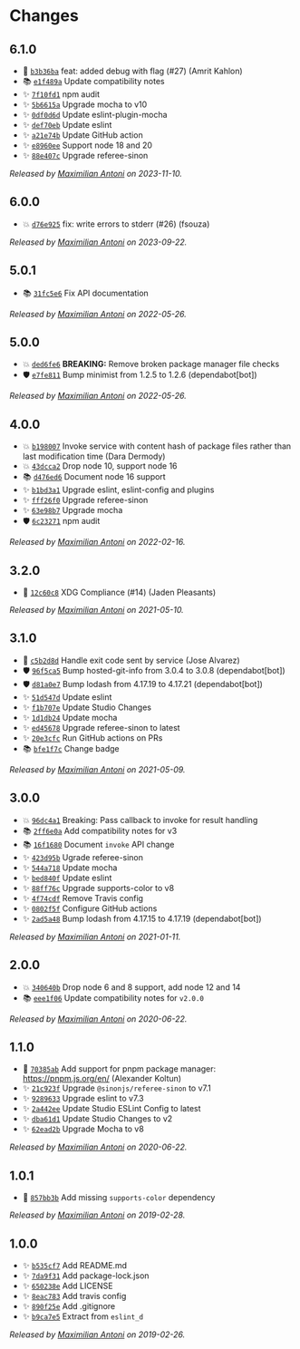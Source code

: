 # Changes

## 6.1.0

- 🍏 [`b3b36ba`](https://github.com/mantoni/core_d.js/commit/b3b36ba3472471fc06944eb26638c40fed00a9e0)
  feat: added debug with flag (#27) (Amrit Kahlon)
- 📚 [`e1f489a`](https://github.com/mantoni/core_d.js/commit/e1f489a1cfee8441915d913ef70bdb935c63b178)
  Update compatibility notes
- ✨ [`7f10fd1`](https://github.com/mantoni/core_d.js/commit/7f10fd15f6cb82bc26910e4120147e715f10417f)
  npm audit
- ✨ [`5b6615a`](https://github.com/mantoni/core_d.js/commit/5b6615ab3b37e01b6e1574dbd4356f6277d1396b)
  Upgrade mocha to v10
- ✨ [`0df0d6d`](https://github.com/mantoni/core_d.js/commit/0df0d6d98b1d5ad96e56d20f2bd25af8e3b895af)
  Update eslint-plugin-mocha
- ✨ [`def70eb`](https://github.com/mantoni/core_d.js/commit/def70eb4816658f212ef14be6aeb543cbd3a53a5)
  Update eslint
- ✨ [`a21e74b`](https://github.com/mantoni/core_d.js/commit/a21e74b80ebdd4aceb385732d3e7a50e6287cee9)
  Update GitHub action
- ✨ [`e8960ee`](https://github.com/mantoni/core_d.js/commit/e8960eebdf0d89a08a1fd12bbcce5538f2d12cc7)
  Support node 18 and 20
- ✨ [`88e407c`](https://github.com/mantoni/core_d.js/commit/88e407cc36491e8f9265f49c9815402cd7454fbe)
  Upgrade referee-sinon

_Released by [Maximilian Antoni](https://github.com/mantoni) on 2023-11-10._

## 6.0.0

- 💥 [`d76e925`](https://github.com/mantoni/core_d.js/commit/d76e92541e1de2602bc8716520fb4bd1417245dd)
  fix: write errors to stderr (#26) (fsouza)

_Released by [Maximilian Antoni](https://github.com/mantoni) on 2023-09-22._

## 5.0.1

- 📚 [`31fc5e6`](https://github.com/mantoni/core_d.js/commit/31fc5e618823cb714f421c925e4fe30a5acd197b)
  Fix API documentation

_Released by [Maximilian Antoni](https://github.com/mantoni) on 2022-05-26._

## 5.0.0

- 💥 [`ded6fe6`](https://github.com/mantoni/core_d.js/commit/ded6fe6b10c0d44fad76a4b2b08bdd8e3acc38e7)
  __BREAKING:__ Remove broken package manager file checks
- 🛡 [`e7fe811`](https://github.com/mantoni/core_d.js/commit/e7fe811225370886a5abce0cd8d32dc8c26cad1d)
  Bump minimist from 1.2.5 to 1.2.6 (dependabot[bot])

_Released by [Maximilian Antoni](https://github.com/mantoni) on 2022-05-26._

## 4.0.0

- 💥 [`b198007`](https://github.com/mantoni/core_d.js/commit/b19800715317e6e003d7dfab801ac81e1617abd1)
  Invoke service with content hash of package files rather than last modification time (Dara Dermody)
- 💥 [`43dcca2`](https://github.com/mantoni/core_d.js/commit/43dcca2e54ee4cd01893dc713339eb15dbebeba1)
  Drop node 10, support node 16
- 📚 [`d476ed6`](https://github.com/mantoni/core_d.js/commit/d476ed693af324c0ee3ec24a2d225145d8da3fc9)
  Document node 16 support
- ✨ [`b1bd3a1`](https://github.com/mantoni/core_d.js/commit/b1bd3a17309d4a74684dcdbc398afe4fc3a48387)
  Upgrade eslint, eslint-config and plugins
- ✨ [`fff26f0`](https://github.com/mantoni/core_d.js/commit/fff26f060e1bfe3c430c765d09d0deab0683c3fe)
  Upgrade referee-sinon
- ✨ [`63e98b7`](https://github.com/mantoni/core_d.js/commit/63e98b7734086fdbb53c5e2e66973c6a156c9566)
  Upgrade mocha
- 🛡 [`6c23271`](https://github.com/mantoni/core_d.js/commit/6c2327150fa409abd713b6acca262889c8abecef)
  npm audit

_Released by [Maximilian Antoni](https://github.com/mantoni) on 2022-02-16._

## 3.2.0

- 🍏 [`12c60c8`](https://github.com/mantoni/core_d.js/commit/12c60c8efbcb25d5f6b8613dcba4cf3796c1194f)
  XDG Compliance (#14) (Jaden Pleasants)

_Released by [Maximilian Antoni](https://github.com/mantoni) on 2021-05-10._

## 3.1.0

- 🍏 [`c5b2d8d`](https://github.com/mantoni/core_d.js/commit/c5b2d8d68328716a3070fa2fb0c2d5f66b43e8c0)
  Handle exit code sent by service (Jose Alvarez)
- 🛡 [`96f5ca5`](https://github.com/mantoni/core_d.js/commit/96f5ca5bc2478baebb0d72ad27a97b3023441e20)
  Bump hosted-git-info from 3.0.4 to 3.0.8 (dependabot[bot])
- 🛡 [`d81a0e7`](https://github.com/mantoni/core_d.js/commit/d81a0e762960c7f2a3ad19ade4fcda3614639689)
  Bump lodash from 4.17.19 to 4.17.21 (dependabot[bot])
- ✨ [`51d547d`](https://github.com/mantoni/core_d.js/commit/51d547d260ac488fb9c92c4d4f3217bdda1830fd)
  Update eslint
- ✨ [`f1b707e`](https://github.com/mantoni/core_d.js/commit/f1b707ecdf2d1e83856117166466fa26b47ee4d0)
  Update Studio Changes
- ✨ [`1d1db24`](https://github.com/mantoni/core_d.js/commit/1d1db2437596120be9d6e0f4fab33eb6f52741d1)
  Update mocha
- ✨ [`ed45678`](https://github.com/mantoni/core_d.js/commit/ed4567852c47be7666162e2eead7e2c4ff157a5d)
  Upgrade referee-sinon to latest
- ✨ [`20e3cfc`](https://github.com/mantoni/core_d.js/commit/20e3cfc80f9c8aa2f9302b7d0361ff8ee6fc5b72)
  Run GitHub actions on PRs
- 📚 [`bfe1f7c`](https://github.com/mantoni/core_d.js/commit/bfe1f7c5d5211f006e13217e8f436f507a5da450)
  Change badge

_Released by [Maximilian Antoni](https://github.com/mantoni) on 2021-05-09._

## 3.0.0

- 💥 [`96dc4a1`](https://github.com/mantoni/core_d.js/commit/96dc4a133a8ec106ac457ae8d70e3bffedadda1c)
  Breaking: Pass callback to invoke for result handling
- 📚 [`2ff6e0a`](https://github.com/mantoni/core_d.js/commit/2ff6e0a1bb2f7c6d011c1dd36e7d329f664659e4)
  Add compatibility notes for v3
- 📚 [`16f1680`](https://github.com/mantoni/core_d.js/commit/16f1680e68cdbc0bb0efb395e82553255578c9f3)
  Document `invoke` API change
- ✨ [`423d95b`](https://github.com/mantoni/core_d.js/commit/423d95b4e9c420db33f902ee9d003143cc907e9e)
  Ugrade referee-sinon
- ✨ [`544a718`](https://github.com/mantoni/core_d.js/commit/544a718a2b8355ba3823b6ca658b911824b40db8)
  Update mocha
- ✨ [`bed840f`](https://github.com/mantoni/core_d.js/commit/bed840f3a08aadf1a5e1db1a18f10beea1c409cf)
  Update eslint
- ✨ [`88ff76c`](https://github.com/mantoni/core_d.js/commit/88ff76c2cc2130561b6930d1a5baf8a703ea9a87)
  Upgrade supports-color to v8
- ✨ [`4f74cdf`](https://github.com/mantoni/core_d.js/commit/4f74cdf3c75b4e612f9f6aae5bd5e9c2b97cfad1)
  Remove Travis config
- ✨ [`0802f5f`](https://github.com/mantoni/core_d.js/commit/0802f5f8b615cc1ef9386efd1a755c9e00c20182)
  Configure GitHub actions
- ✨ [`2ad5a48`](https://github.com/mantoni/core_d.js/commit/2ad5a48cf6428527c819e62fdba5234e23df4a59)
  Bump lodash from 4.17.15 to 4.17.19 (dependabot[bot])

_Released by [Maximilian Antoni](https://github.com/mantoni) on 2021-01-11._

## 2.0.0

- 💥 [`340640b`](https://github.com/mantoni/core_d.js/commit/340640b066f38ef32f2ad01e315ff0c9e0cee2d6)
  Drop node 6 and 8 support, add node 12 and 14
- 📚 [`eee1f06`](https://github.com/mantoni/core_d.js/commit/eee1f06a3b4316ea19a45b0510f0d252d3d2b21b)
  Update compatibility notes for `v2.0.0`

_Released by [Maximilian Antoni](https://github.com/mantoni) on 2020-06-22._

## 1.1.0

- 🍏 [`70385ab`](https://github.com/mantoni/core_d.js/commit/70385ab8a508678fe9035e7f9e613a144533b2d3)
  Add support for pnpm package manager: <https://pnpm.js.org/en/> (Alexander Koltun)
- ✨ [`21c923f`](https://github.com/mantoni/core_d.js/commit/21c923ff5d0e0dbef5ee1c98d812051028b21b7c)
  Upgrade `@sinonjs/referee-sinon` to v7.1
- ✨ [`9289633`](https://github.com/mantoni/core_d.js/commit/92896337bef157f74300d8bef7f051386eb89d82)
  Upgrade eslint to v7.3
- ✨ [`2a442ee`](https://github.com/mantoni/core_d.js/commit/2a442ee59cebd364220825509eb108031ca55d34)
  Update Studio ESLint Config to latest
- ✨ [`dba61d1`](https://github.com/mantoni/core_d.js/commit/dba61d1efa28b1d75377968817b5493c7406dd8d)
  Update Studio Changes to v2
- ✨ [`62ead2b`](https://github.com/mantoni/core_d.js/commit/62ead2b3996c8a22a84b20f8566ea1130b69789e)
  Upgrade Mocha to v8

_Released by [Maximilian Antoni](https://github.com/mantoni) on 2020-06-22._

## 1.0.1

- 🐛 [`857bb3b`](https://github.com/mantoni/core_d.js/commit/857bb3b48b425a46f6216f114063d24b8c1a0ba2)
  Add missing `supports-color` dependency

_Released by [Maximilian Antoni](https://github.com/mantoni) on 2019-02-28._

## 1.0.0

- ✨ [`b535cf7`](https://github.com/mantoni/core_d.js/commit/b535cf72556b291f4a63e2655ac06336b3cc3445)
  Add README.md
- ✨ [`7da9f31`](https://github.com/mantoni/core_d.js/commit/7da9f3146e026397706f95c4aa7c7ef2ff62a72b)
  Add package-lock.json
- ✨ [`650238e`](https://github.com/mantoni/core_d.js/commit/650238e4c29f6c09d37c9f8e04ee4d52b520884c)
  Add LICENSE
- ✨ [`8eac783`](https://github.com/mantoni/core_d.js/commit/8eac7832315741882139ed293f00bd0e0a082558)
  Add travis config
- ✨ [`890f25e`](https://github.com/mantoni/core_d.js/commit/890f25ecf04873d53363eca2c4376355cc5c44a8)
  Add .gitignore
- ✨ [`b9ca7e5`](https://github.com/mantoni/core_d.js/commit/b9ca7e542f5af465e09efbc32e6121ecf1503efa)
  Extract from `eslint_d`

_Released by [Maximilian Antoni](https://github.com/mantoni) on 2019-02-26._
